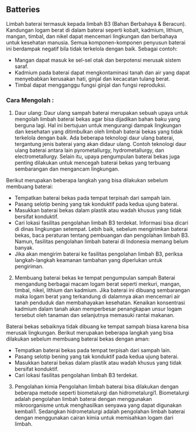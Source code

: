 ## Batteries
Limbah baterai termasuk kepada limbah B3 (Bahan Berbahaya & Beracun). Kandungan logam berat di dalam baterai seperti kobalt, kadmium, lithium, mangan, timbal, dan nikel dapat mencemari lingkungan dan berbahaya untuk kesehatan manusia. Semua komponen-komponen penyusun baterai ini berdampak negatif bila tidak terkelola dengan baik. Sebagai contoh:
- Mangan dapat masuk ke sel-sel otak dan berpotensi merusak sistem saraf.
- Kadmium pada baterai dapat mengkontaminasi tanah dan air yang dapat menyebabkan kerusakan hati, ginjal dan kecacatan tulang berat.
- Timbal dapat mengganggu fungsi ginjal dan fungsi reproduksi.

### Cara Mengolah :
1. Daur ulang: 
Daur ulang sampah baterai merupakan sebuah upaya untuk mengolah limbah baterai bekas agar bisa dijadikan bahan baku yang berguna lagi. Hal ini bertujuan untuk mengurangi dampak lingkungan dan kesehatan yang ditimbulkan oleh limbah baterai bekas yang tidak terkelola dengan baik. Ada beberapa teknologi daur ulang baterai, tergantung jenis baterai yang akan didaur ulang. Contoh teknologi daur ulang baterai antara lain pyrometallurgy, hydrometallurgy, dan electrometallurgy. Selain itu, upaya pengumpulan baterai bekas juga penting dilakukan untuk mencegah baterai bekas yang terbuang sembarangan dan mengancam lingkungan.

Berikut merupakan beberapa langkah yang bisa dilakukan sebelum membuang baterai:
- Tempatkan baterai bekas pada tempat terpisah dari sampah lain. 
- Pasang selotip bening yang tak konduktif pada kedua ujung baterai. 
- Masukkan baterai bekas dalam plastik atau wadah khusus yang tidak bersifat konduktif. 
- Cari lokasi fasilitas pengolahan limbah B3 terdekat. Informasi bisa dicari di dinas lingkungan setempat. Lebih baik, sebelum mengirimkan baterai bekas, baca peraturan tentang pembuangan dan pengolahan limbah B3. Namun, fasilitas pengolahan limbah baterai di Indonesia memang belum banyak. 
- Jika akan mengirim baterai ke fasilitas pengolahan limbah B3, periksa langkah-langkah keamanan tambahan yang diperlukan untuk pengiriman.

2. Membuang baterai bekas ke tempat pengumpulan sampah
Baterai mengandung berbagai macam logam berat seperti merkuri, mangan, timbal, nikel, lithium dan kadmium. Jika baterai ini dibuang sembarangan maka logam berat yang terkandung di dalamnya akan mencemari air tanah penduduk dan membahayakan kesehatan. Kenaikan konsentrasi kadmium dalam tanah akan memperbesar penangkapan unsur logam tersebut oleh tanaman dan selanjutnya memasuki rantai makanan.

Baterai bekas sebaiknya tidak dibuang ke tempat sampah biasa karena bisa merusak lingkungan. Berikut merupakan beberapa langkah yang bisa dilakukan sebelum membuang baterai bekas dengan aman:
- Tempatkan baterai bekas pada tempat terpisah dari sampah lain.
- Pasang selotip bening yang tak konduktif pada kedua ujung baterai.
- Masukkan baterai bekas dalam plastik atau wadah khusus yang tidak bersifat konduktif.
- Cari lokasi fasilitas pengolahan limbah B3 terdekat.

3. Pengolahan kimia
Pengolahan limbah baterai bisa dilakukan dengan beberapa metode seperti biometalurgi dan hidrometalurgi1. Biometalurgi adalah pengolahan limbah baterai dengan menggunakan mikroorganisme untuk menghasilkan senyawa yang dapat digunakan kembali1. Sedangkan hidrometalurgi adalah pengolahan limbah baterai dengan menggunakan cairan kimia untuk memisahkan logam dari limbah.
